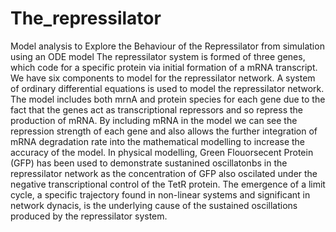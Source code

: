 # The_repressilator
 Model analysis to Explore the Behaviour of the Repressilator from simulation using an ODE model The repressilator system is formed of three genes, which code for a specific protein via initial formation of a mRNA transcript. We have six components to model for the repressilator network. A system of ordinary differential equations is used to model the repressilator network. The model includes both mrnA and protein species for each gene due to the fact that the genes act as transcriptional repressors and so repress the production of mRNA. By including mRNA in the model we can see the repression strength of each gene and also allows the further integration of mRNA degradation rate into the mathematical modelling to increase the accuracy of the model. In physical modelling, Green Flouorsecent Protein (GFP) has been used to demonstrate sustanined oscillatonbs in the repressilator network as the concentration of GFP also oscilated under the negative transcriptional control of the TetR protein. The emergence of a limit cycle, a specific trajectory found in non-linear systems and significant in network dynacis, is the underlying cause of the sustained oscillations produced by the repressilator system.

